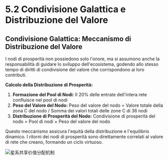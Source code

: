 # 5.2 Condivisione Galattica e Distribuzione del Valore

## Condivisione Galattica: Meccanismo di Distribuzione del Valore

I nodi di prosperità non possiedono solo l'onore, ma si assumono anche la responsabilità di guidare lo sviluppo dell'ecosistema, godendo allo stesso tempo di diritti di condivisione del valore che corrispondono ai loro contributi.

**Calcolo della Distribuzione di Prosperità:**

1. **Formazione del Pool di Nodi:** Il 20% delle entrate dell'intera rete confluisce nel pool di nodi
2. **Peso del Valore del Nodo:** Peso del valore del nodo = Valore totale della zona C del nodo / Somma dei valori totali delle zone C di 36 nodi
3. **Distribuzione di Prosperità del Nodo:** Condivisione di prosperità del nodo = Pool di nodi × Peso del valore del nodo

Questo meccanismo assicura l'equità della distribuzione e l'equilibrio dinamico. I ritorni dei nodi di prosperità sono direttamente correlati al valore di rete che creano, formando un ciclo virtuoso.

![星系共享价值分配机制](/images/图13.svg)